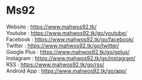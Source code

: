 # Ms92
Website : https://www.mahwos92.tk/
<br/>
Youtube : https://www.mahwos92.tk/go/youtube/
<br/>
Facebook : https://www.mahwos92.tk/go/facebook/
<br/>
Twitter : https://www.mahwos92.tk/go/twitter/
<br/>
Google Plus : https://www.mahwos92.tk/go/gplus/
<br/>
Instagram : https://www.mahwos92.tk/go/instagram/
<br/>
RSS : https://www.mahwos92.tk/go/rss/
<br/>
Android App : https://www.mahwos92.tk/go/app/
